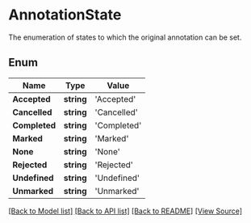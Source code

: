 # AnnotationState
The enumeration of states to which the original annotation can be set.

## Enum
Name | Type | Value
------------ | ------------- | -------------
**Accepted** | **string** | 'Accepted'
**Cancelled** | **string** | 'Cancelled'
**Completed** | **string** | 'Completed'
**Marked** | **string** | 'Marked'
**None** | **string** | 'None'
**Rejected** | **string** | 'Rejected'
**Undefined** | **string** | 'Undefined'
**Unmarked** | **string** | 'Unmarked'
[[Back to Model list]](../README.md#documentation-for-models) [[Back to API list]](../README.md#documentation-for-api-endpoints) [[Back to README]](../README.md) [[View Source]](../src/models/annotationState.ts)

